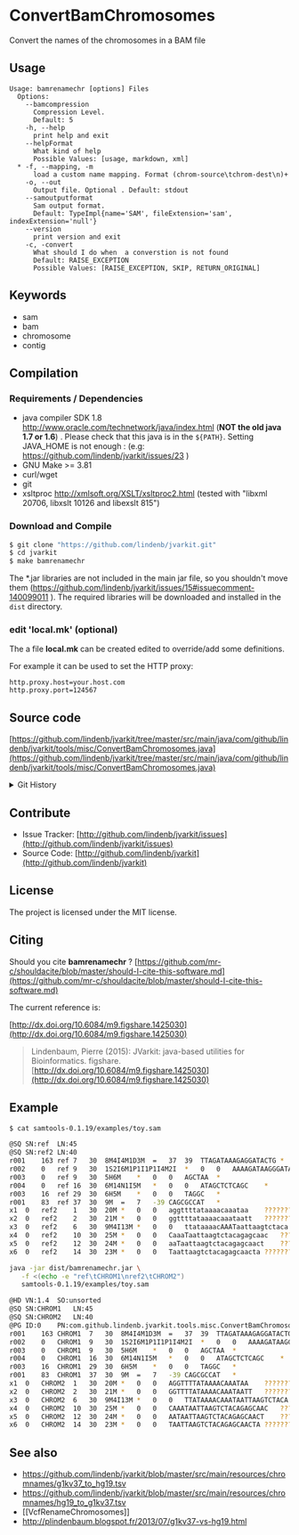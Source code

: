 # ConvertBamChromosomes

Convert the names of the chromosomes in a BAM file


## Usage

```
Usage: bamrenamechr [options] Files
  Options:
    --bamcompression
      Compression Level.
      Default: 5
    -h, --help
      print help and exit
    --helpFormat
      What kind of help
      Possible Values: [usage, markdown, xml]
  * -f, --mapping, -m
      load a custom name mapping. Format (chrom-source\tchrom-dest\n)+
    -o, --out
      Output file. Optional . Default: stdout
    --samoutputformat
      Sam output format.
      Default: TypeImpl{name='SAM', fileExtension='sam', indexExtension='null'}
    --version
      print version and exit
    -c, -convert
      What should I do when  a converstion is not found
      Default: RAISE_EXCEPTION
      Possible Values: [RAISE_EXCEPTION, SKIP, RETURN_ORIGINAL]

```


## Keywords

 * sam
 * bam
 * chromosome
 * contig


## Compilation

### Requirements / Dependencies

* java compiler SDK 1.8 http://www.oracle.com/technetwork/java/index.html (**NOT the old java 1.7 or 1.6**) . Please check that this java is in the `${PATH}`. Setting JAVA_HOME is not enough : (e.g: https://github.com/lindenb/jvarkit/issues/23 )
* GNU Make >= 3.81
* curl/wget
* git
* xsltproc http://xmlsoft.org/XSLT/xsltproc2.html (tested with "libxml 20706, libxslt 10126 and libexslt 815")


### Download and Compile

```bash
$ git clone "https://github.com/lindenb/jvarkit.git"
$ cd jvarkit
$ make bamrenamechr
```

The *.jar libraries are not included in the main jar file, so you shouldn't move them (https://github.com/lindenb/jvarkit/issues/15#issuecomment-140099011 ).
The required libraries will be downloaded and installed in the `dist` directory.

### edit 'local.mk' (optional)

The a file **local.mk** can be created edited to override/add some definitions.

For example it can be used to set the HTTP proxy:

```
http.proxy.host=your.host.com
http.proxy.port=124567
```
## Source code 

[https://github.com/lindenb/jvarkit/tree/master/src/main/java/com/github/lindenb/jvarkit/tools/misc/ConvertBamChromosomes.java](https://github.com/lindenb/jvarkit/tree/master/src/main/java/com/github/lindenb/jvarkit/tools/misc/ConvertBamChromosomes.java)


<details>
<summary>Git History</summary>

```
Wed May 17 14:09:36 2017 +0200 ; fix typo bioalcidae ; https://github.com/lindenb/jvarkit/commit/9db2344e7ce840df02c5a7b4e2a91d6f1a5f2e8d
Mon May 15 10:41:51 2017 +0200 ; cont ; https://github.com/lindenb/jvarkit/commit/c13a658b2ed3bc5dd6ade57190e1dab05bf70612
Wed Apr 19 17:58:48 2017 +0200 ; rm-xml ; https://github.com/lindenb/jvarkit/commit/95f05cfd4e04f5013c22274c49db7bcc4cbbb1c8
Fri May 23 15:00:53 2014 +0200 ; cont moving to htsjdk ; https://github.com/lindenb/jvarkit/commit/81f98e337322928b07dfcb7a4045ba2464b7afa7
Mon May 12 10:28:28 2014 +0200 ; first sed on files ; https://github.com/lindenb/jvarkit/commit/79ae202e237f53b7edb94f4326fee79b2f71b8e8
Wed Feb 26 18:33:05 2014 +0100 ; short invert , messages, rev-comp, rename bam-chrom ; https://github.com/lindenb/jvarkit/commit/195aa6d36b0ec2501637d61386ef82c3c4118afa
Sun Feb 2 18:55:03 2014 +0100 ; cont ; https://github.com/lindenb/jvarkit/commit/abd24b56ec986dada1e5162be5bbd0dac0c2d57c
Tue Dec 17 10:52:24 2013 +0100 ; bam rename chrom ; https://github.com/lindenb/jvarkit/commit/07c9cfcf563b1ebb183c2eb20f50fda98d65290e
```

</details>

## Contribute

- Issue Tracker: [http://github.com/lindenb/jvarkit/issues](http://github.com/lindenb/jvarkit/issues)
- Source Code: [http://github.com/lindenb/jvarkit](http://github.com/lindenb/jvarkit)

## License

The project is licensed under the MIT license.

## Citing

Should you cite **bamrenamechr** ? [https://github.com/mr-c/shouldacite/blob/master/should-I-cite-this-software.md](https://github.com/mr-c/shouldacite/blob/master/should-I-cite-this-software.md)

The current reference is:

[http://dx.doi.org/10.6084/m9.figshare.1425030](http://dx.doi.org/10.6084/m9.figshare.1425030)

> Lindenbaum, Pierre (2015): JVarkit: java-based utilities for Bioinformatics. figshare.
> [http://dx.doi.org/10.6084/m9.figshare.1425030](http://dx.doi.org/10.6084/m9.figshare.1425030)



## Example

```bash
$ cat samtools-0.1.19/examples/toy.sam

@SQ	SN:ref	LN:45
@SQ	SN:ref2	LN:40
r001	163	ref	7	30	8M4I4M1D3M	=	37	39	TTAGATAAAGAGGATACTG	*	XX:B:S,12561,2,20,112
r002	0	ref	9	30	1S2I6M1P1I1P1I4M2I	*	0	0	AAAAGATAAGGGATAAA	*
r003	0	ref	9	30	5H6M	*	0	0	AGCTAA	*
r004	0	ref	16	30	6M14N1I5M	*	0	0	ATAGCTCTCAGC	*
r003	16	ref	29	30	6H5M	*	0	0	TAGGC	*
r001	83	ref	37	30	9M	=	7	-39	CAGCGCCAT	*
x1	0	ref2	1	30	20M	*	0	0	aggttttataaaacaaataa	????????????????????
x2	0	ref2	2	30	21M	*	0	0	ggttttataaaacaaataatt	?????????????????????
x3	0	ref2	6	30	9M4I13M	*	0	0	ttataaaacAAATaattaagtctaca	??????????????????????????
x4	0	ref2	10	30	25M	*	0	0	CaaaTaattaagtctacagagcaac	?????????????????????????
x5	0	ref2	12	30	24M	*	0	0	aaTaattaagtctacagagcaact	????????????????????????
x6	0	ref2	14	30	23M	*	0	0	Taattaagtctacagagcaacta	???????????????????????

java -jar dist/bamrenamechr.jar \
   -f <(echo -e "ref\tCHROM1\nref2\tCHROM2")
   samtools-0.1.19/examples/toy.sam

@HD	VN:1.4	SO:unsorted
@SQ	SN:CHROM1	LN:45
@SQ	SN:CHROM2	LN:40
@PG	ID:0	PN:com.github.lindenb.jvarkit.tools.misc.ConvertBamChromosomes	VN:dfab75cb8c06e47e9989e59df62ec8f3242934c4	CL:-f /dev/fd/63 /commun/data/packages/samtools-0.1.19/examples/toy.sam
r001	163	CHROM1	7	30	8M4I4M1D3M	=	37	39	TTAGATAAAGAGGATACTG	*	XX:B:S,12561,2,20,112
r002	0	CHROM1	9	30	1S2I6M1P1I1P1I4M2I	*	0	0	AAAAGATAAGGGATAAA	*
r003	0	CHROM1	9	30	5H6M	*	0	0	AGCTAA	*
r004	0	CHROM1	16	30	6M14N1I5M	*	0	0	ATAGCTCTCAGC	*
r003	16	CHROM1	29	30	6H5M	*	0	0	TAGGC	*
r001	83	CHROM1	37	30	9M	=	7	-39	CAGCGCCAT	*
x1	0	CHROM2	1	30	20M	*	0	0	AGGTTTTATAAAACAAATAA	????????????????????
x2	0	CHROM2	2	30	21M	*	0	0	GGTTTTATAAAACAAATAATT	?????????????????????
x3	0	CHROM2	6	30	9M4I13M	*	0	0	TTATAAAACAAATAATTAAGTCTACA	??????????????????????????
x4	0	CHROM2	10	30	25M	*	0	0	CAAATAATTAAGTCTACAGAGCAAC	?????????????????????????
x5	0	CHROM2	12	30	24M	*	0	0	AATAATTAAGTCTACAGAGCAACT	????????????????????????
x6	0	CHROM2	14	30	23M	*	0	0	TAATTAAGTCTACAGAGCAACTA	???????????????????????

```

## See also

* https://github.com/lindenb/jvarkit/blob/master/src/main/resources/chromnames/g1kv37_to_hg19.tsv
* https://github.com/lindenb/jvarkit/blob/master/src/main/resources/chromnames/hg19_to_g1kv37.tsv
* [[VcfRenameChromosomes]]
* http://plindenbaum.blogspot.fr/2013/07/g1kv37-vs-hg19.html




